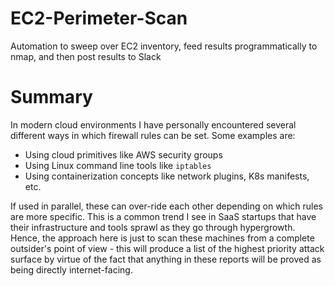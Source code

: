 # EC2-Perimeter-Scan
Automation to sweep over EC2 inventory, feed results programmatically to nmap, and then post results to Slack

# Summary
In modern cloud environments I have personally encountered several different ways in which firewall rules can be set. Some examples are:
- Using cloud primitives like AWS security groups
- Using Linux command line tools like `iptables`
- Using containerization concepts like network plugins, K8s manifests, etc.

If used in parallel, these can over-ride each other depending on which rules are more specific. This is a common trend I see in SaaS startups that have their infrastructure and tools sprawl as they go through hypergrowth. Hence, the approach here is just to scan these machines from a complete outsider's point of view - this will produce a list of the highest priority attack surface by virtue of the fact that anything in these reports will be proved as being directly internet-facing.
